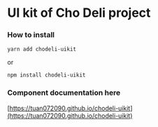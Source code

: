 
# UI kit of Cho Deli project

### How to install
``yarn add chodeli-uikit``

or

``npm install chodeli-uikit``

### Component documentation here
[https://tuan072090.github.io/chodeli-uikit](https://tuan072090.github.io/chodeli-uikit)
